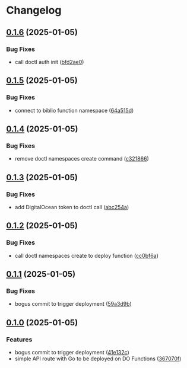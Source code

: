 # Changelog

## [0.1.6](https://github.com/samdouble/biblio-api/compare/v0.1.5...v0.1.6) (2025-01-05)


### Bug Fixes

* call doctl auth init ([bfd2ae0](https://github.com/samdouble/biblio-api/commit/bfd2ae0944a2b28d7776a360519c64c692dcc2e5))

## [0.1.5](https://github.com/samdouble/biblio-api/compare/v0.1.4...v0.1.5) (2025-01-05)


### Bug Fixes

* connect to biblio function namespace ([64a515d](https://github.com/samdouble/biblio-api/commit/64a515da3de8f5d91ff9fed6f9b3746cfe6fe611))

## [0.1.4](https://github.com/samdouble/biblio-api/compare/v0.1.3...v0.1.4) (2025-01-05)


### Bug Fixes

* remove doctl namespaces create command ([c321866](https://github.com/samdouble/biblio-api/commit/c321866dc54c842eceefc6ae28b528829ccb4f46))

## [0.1.3](https://github.com/samdouble/biblio-api/compare/v0.1.2...v0.1.3) (2025-01-05)


### Bug Fixes

* add DigitalOcean token to doctl call ([abc254a](https://github.com/samdouble/biblio-api/commit/abc254adca4e81a04139577d568c07510e44c873))

## [0.1.2](https://github.com/samdouble/biblio-api/compare/v0.1.1...v0.1.2) (2025-01-05)


### Bug Fixes

* call doctl namespaces create to deploy function ([cc0bf6a](https://github.com/samdouble/biblio-api/commit/cc0bf6aa006b4825cf2b607450ffd5112b6c63f6))

## [0.1.1](https://github.com/samdouble/biblio-api/compare/v0.1.0...v0.1.1) (2025-01-05)


### Bug Fixes

* bogus commit to trigger deployment ([59a3d9b](https://github.com/samdouble/biblio-api/commit/59a3d9b694d54a0c1f19b4cf1037d2614616fa9b))

## [0.1.0](https://github.com/samdouble/biblio-api/compare/v0.0.1...v0.1.0) (2025-01-05)


### Features

* bogus commit to trigger deployment ([41e132c](https://github.com/samdouble/biblio-api/commit/41e132cdf65b90d359382b5626a87b1de12a8915))
* simple API route with Go to be deployed on DO Functions ([367070f](https://github.com/samdouble/biblio-api/commit/367070fe09c9186c2431c9cbd1df3c5a0d1aa3a3))
